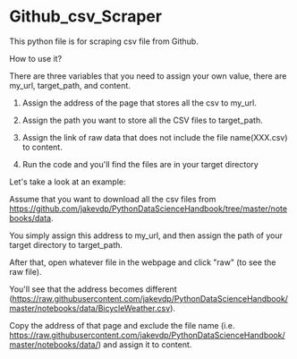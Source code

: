 # Github_csv_Scraper
This python file is for scraping csv file from Github.

How to use it?

There are three variables that you need to assign your own value, there are 
my_url, target_path, and content.


1. Assign the address of the page that stores all the csv to my_url.

2. Assign the path you want to store all the CSV files to target_path.

3. Assign the link of raw data that does not include the file name(XXX.csv) to content.

4. Run the code and you'll find the files are in your target directory

Let's take a look at an example:

Assume that you want to download all the csv files from https://github.com/jakevdp/PythonDataScienceHandbook/tree/master/notebooks/data.

You simply assign this address to my_url, and then assign the path of your target directory to target_path.

After that, open whatever file in the webpage and click "raw" (to see the raw file).

You'll see that the address becomes different
(https://raw.githubusercontent.com/jakevdp/PythonDataScienceHandbook/master/notebooks/data/BicycleWeather.csv).

Copy the address of that page and exclude the file name (i.e. https://raw.githubusercontent.com/jakevdp/PythonDataScienceHandbook/master/notebooks/data/) and assign it to content.
